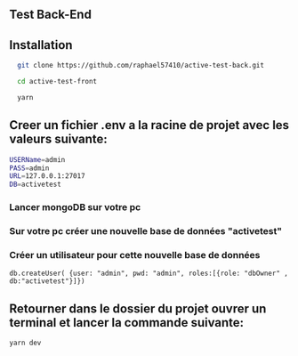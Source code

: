 ## Test Back-End

## Installation

```bash
  git clone https://github.com/raphael57410/active-test-back.git

  cd active-test-front

  yarn 
```

## Creer un fichier .env a la racine de projet avec les valeurs suivante:

```bash
USERName=admin
PASS=admin
URL=127.0.0.1:27017
DB=activetest
```

### Lancer mongoDB sur votre pc
### Sur votre pc créer une nouvelle base de données "activetest"
### Créer un utilisateur pour cette nouvelle base de données 
```
db.createUser( {user: "admin", pwd: "admin", roles:[{role: "dbOwner" , db:"activetest"}]})
```
## Retourner dans le dossier du projet ouvrer un terminal et lancer la commande suivante:
```
yarn dev
```